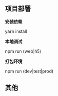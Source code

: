 ## 项目部署

**安装依赖**

yarn install

**本地调试**

npm run (web|h5)

**打包环境**

npm run (dev|test|prod)

## 其他
